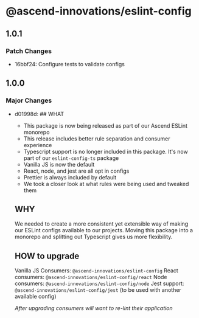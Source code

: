# @ascend-innovations/eslint-config

## 1.0.1

### Patch Changes

- 16bbf24: Configure tests to validate configs

## 1.0.0

### Major Changes

- d01998d: ## WHAT

  - This package is now being released as part of our Ascend ESLint monorepo
  - This release includes better rule separation and consumer experience
  - Typescript support is no longer included in this package. It's now part of our `eslint-config-ts` package
  - Vanilla JS is now the default
  - React, node, and jest are all opt in configs
  - Prettier is always included by default
  - We took a closer look at what rules were being used and tweaked them

  ## WHY

  We needed to create a more consistent yet extensible way of making our ESLint configs available to our projects. Moving this package into a monorepo and splitting out Typescript gives us more flexibility.

  ## HOW to upgrade

  Vanilla JS Consumers: `@ascend-innovations/eslint-config`
  React consumers: `@ascend-innovations/eslint-config/react`
  Node consumers: `@ascend-innovations/eslint-config/node`
  Jest support: `@ascend-innovations/eslint-config/jest` (to be used with another available config)

  _After upgrading consumers will want to re-lint their application_
